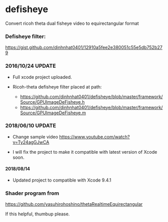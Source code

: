# defisheye
Convert ricoh theta dual fisheye video to equirectangular format

### Defisheye filter:

https://gist.github.com/dinhnhat0401/12910a5fee2e380051c55e5db752b279

### 2016/10/24 UPDATE

* Full xcode project uploaded.

* Ricoh-theta defisheye filter placed at path: 

  * https://github.com/dinhnhat0401/defisheye/blob/master/framework/Source/GPUImageDeFisheye.h
  * https://github.com/dinhnhat0401/defisheye/blob/master/framework/Source/GPUImageDeFisheye.m

### 2018/06/10 UPDATE

* Change sample video
https://www.youtube.com/watch?v=Ty24agGJwCA

* I will fix the project to make it compatible with latest version of Xcode soon.

#### 2018/08/14

* Updated project to compatible with Xcode 9.4.1

### Shader program from 
https://github.com/yasuhirohoshino/thetaRealtimeEquirectangular

If this helpful, thumbup please.
